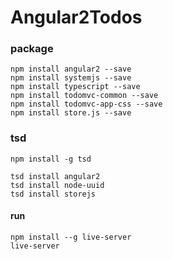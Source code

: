 # Angular2Todos

### package
```
npm install angular2 --save
npm install systemjs --save
npm install typescript --save
npm install todomvc-common --save
npm install todomvc-app-css --save
npm install store.js --save
```

### tsd

```
npm install -g tsd
```

```
tsd install angular2
tsd install node-uuid
tsd install storejs
```

#### run

```
npm install --g live-server
live-server
```
